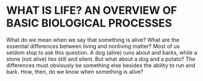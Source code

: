 # WHAT IS LIFE? AN OVERVIEW OF BASIC BIOLOGICAL PROCESSES

What do we mean when we say that something is alive? What are the essential differences between living and nonliving matter? Most of us seldom stop to ask this question. A dog \(alive\) runs about and barks, while a stone \(not alive\) lies still and silent. But what about a dog and a potato? The differences must obviously be something else besides the ability to run and bark. How, then, do we know when something is alive?

